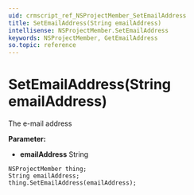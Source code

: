 ```yaml
---
uid: crmscript_ref_NSProjectMember_SetEmailAddress
title: SetEmailAddress(String emailAddress)
intellisense: NSProjectMember.SetEmailAddress
keywords: NSProjectMember, GetEmailAddress
so.topic: reference
---
```


# SetEmailAddress(String emailAddress)

The e-mail address

**Parameter:** 
 - **emailAddress** String

```crmscript
NSProjectMember thing;
String emailAddress;
thing.SetEmailAddress(emailAddress);
```

